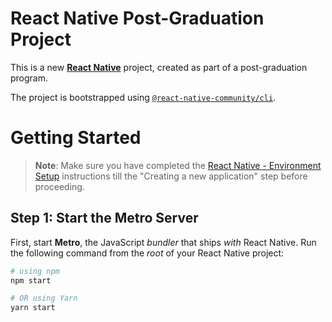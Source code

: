 # React Native Post-Graduation Project

This is a new [**React Native**](https://reactnative.dev) project, created as part of a post-graduation program.

The project is bootstrapped using [`@react-native-community/cli`](https://github.com/react-native-community/cli).

# Getting Started

>**Note**: Make sure you have completed the [React Native - Environment Setup](https://reactnative.dev/docs/environment-setup) instructions till the "Creating a new application" step before proceeding.

## Step 1: Start the Metro Server

First, start **Metro**, the JavaScript _bundler_ that ships _with_ React Native. Run the following command from the _root_ of your React Native project:

```bash
# using npm
npm start

# OR using Yarn
yarn start

